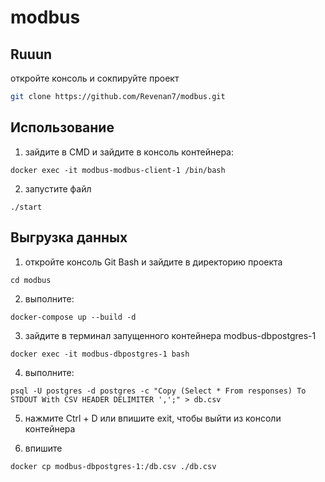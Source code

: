 # modbus

## Ruuun
откройте консоль и сокпируйте проект
```bash
git clone https://github.com/Revenan7/modbus.git
```

## Использование
1) зайдите в CMD и зайдите в консоль контейнера:
```
docker exec -it modbus-modbus-client-1 /bin/bash
```
2) запустите файл
```
./start
```


## Выгрузка данных
1) откройте консоль Git Bash и зайдите в директорию проекта
```
cd modbus
```
2) выполните:
```
docker-compose up --build -d
```
3) зайдите в терминал запущенного контейнера modbus-dbpostgres-1
```
docker exec -it modbus-dbpostgres-1 bash
```
4) выполните:
```
psql -U postgres -d postgres -c "Copy (Select * From responses) To STDOUT With CSV HEADER DELIMITER ',';" > db.csv
```
5) нажмите Ctrl + D или впишите exit, чтобы выйти из консоли контейнера

6) впишите
```
docker cp modbus-dbpostgres-1:/db.csv ./db.csv
```

